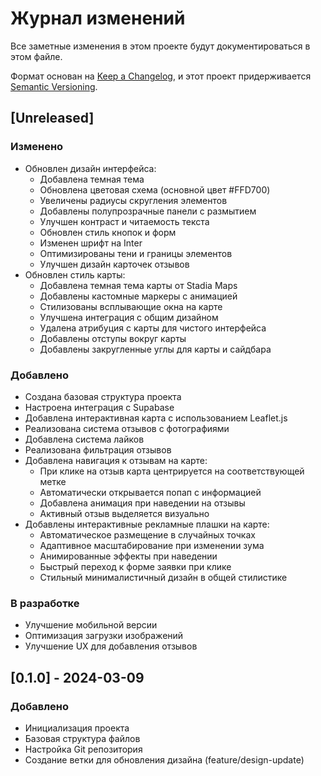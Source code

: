# Журнал изменений

Все заметные изменения в этом проекте будут документироваться в этом файле.

Формат основан на [Keep a Changelog](https://keepachangelog.com/ru/1.0.0/),
и этот проект придерживается [Semantic Versioning](https://semver.org/lang/ru/).

## [Unreleased]

### Изменено
- Обновлен дизайн интерфейса:
  - Добавлена темная тема
  - Обновлена цветовая схема (основной цвет #FFD700)
  - Увеличены радиусы скругления элементов
  - Добавлены полупрозрачные панели с размытием
  - Улучшен контраст и читаемость текста
  - Обновлен стиль кнопок и форм
  - Изменен шрифт на Inter
  - Оптимизированы тени и границы элементов
  - Улучшен дизайн карточек отзывов
- Обновлен стиль карты:
  - Добавлена темная тема карты от Stadia Maps
  - Добавлены кастомные маркеры с анимацией
  - Стилизованы всплывающие окна на карте
  - Улучшена интеграция с общим дизайном
  - Удалена атрибуция с карты для чистого интерфейса
  - Добавлены отступы вокруг карты
  - Добавлены закругленные углы для карты и сайдбара

### Добавлено
- Создана базовая структура проекта
- Настроена интеграция с Supabase
- Добавлена интерактивная карта с использованием Leaflet.js
- Реализована система отзывов с фотографиями
- Добавлена система лайков
- Реализована фильтрация отзывов
- Добавлена навигация к отзывам на карте:
  - При клике на отзыв карта центрируется на соответствующей метке
  - Автоматически открывается попап с информацией
  - Добавлена анимация при наведении на отзывы
  - Активный отзыв выделяется визуально
- Добавлены интерактивные рекламные плашки на карте:
  - Автоматическое размещение в случайных точках
  - Адаптивное масштабирование при изменении зума
  - Анимированные эффекты при наведении
  - Быстрый переход к форме заявки при клике
  - Стильный минималистичный дизайн в общей стилистике

### В разработке
- Улучшение мобильной версии
- Оптимизация загрузки изображений
- Улучшение UX для добавления отзывов

## [0.1.0] - 2024-03-09
### Добавлено
- Инициализация проекта
- Базовая структура файлов
- Настройка Git репозитория
- Создание ветки для обновления дизайна (feature/design-update) 